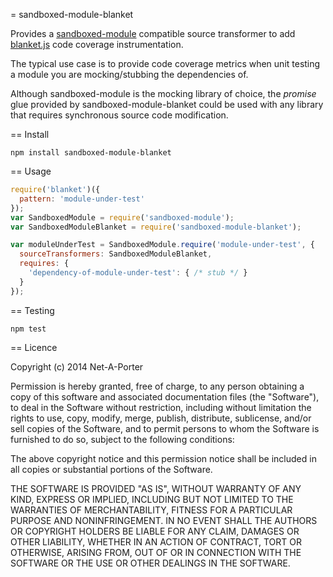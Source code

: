 = sandboxed-module-blanket

Provides a [sandboxed-module](https://github.com/felixge/node-sandboxed-module) compatible source transformer to add [blanket.js](https://github.com/alex-seville/blanket) code coverage instrumentation.

The typical use case is to provide code coverage metrics when unit testing a module you are mocking/stubbing the dependencies of.

Although sandboxed-module is the mocking library of choice, the _promise_ glue provided by sandboxed-module-blanket could be used with any library that requires synchronous source code modification.

== Install

	npm install sandboxed-module-blanket

== Usage

```javascript
require('blanket')({
  pattern: 'module-under-test'
});
var SandboxedModule = require('sandboxed-module');
var SandboxedModuleBlanket = require('sandboxed-module-blanket');

var moduleUnderTest = SandboxedModule.require('module-under-test', {
  sourceTransformers: SandboxedModuleBlanket,
  requires: {
    'dependency-of-module-under-test': { /* stub */ }
  }
});
```

== Testing

	npm test

== Licence

Copyright (c) 2014 Net-A-Porter

Permission is hereby granted, free of charge, to any person obtaining a copy
of this software and associated documentation files (the "Software"), to deal
in the Software without restriction, including without limitation the rights
to use, copy, modify, merge, publish, distribute, sublicense, and/or sell
copies of the Software, and to permit persons to whom the Software is
furnished to do so, subject to the following conditions:

The above copyright notice and this permission notice shall be included in
all copies or substantial portions of the Software.

THE SOFTWARE IS PROVIDED "AS IS", WITHOUT WARRANTY OF ANY KIND, EXPRESS OR
IMPLIED, INCLUDING BUT NOT LIMITED TO THE WARRANTIES OF MERCHANTABILITY,
FITNESS FOR A PARTICULAR PURPOSE AND NONINFRINGEMENT. IN NO EVENT SHALL THE
AUTHORS OR COPYRIGHT HOLDERS BE LIABLE FOR ANY CLAIM, DAMAGES OR OTHER
LIABILITY, WHETHER IN AN ACTION OF CONTRACT, TORT OR OTHERWISE, ARISING FROM,
OUT OF OR IN CONNECTION WITH THE SOFTWARE OR THE USE OR OTHER DEALINGS IN
THE SOFTWARE.

